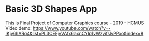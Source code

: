 # Basic 3D Shapes App
This is Final Project of Computer Graphics course - 2019 - HCMUS <br>
Video demo: https://www.youtube.com/watch?v=-IKjy6hARq4&list=PL3CEEjvVAfx6axnCYIp1vWzyifslvPPxo&index=8
